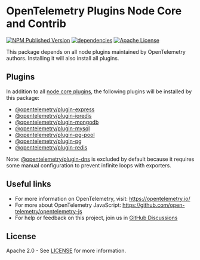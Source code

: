# OpenTelemetry Plugins Node Core and Contrib

[![NPM Published Version][npm-img]][npm-url]
[![dependencies][dependencies-image]][dependencies-url]
[![Apache License][license-image]][license-image]

This package depends on all node plugins maintained by OpenTelemetry authors.
Installing it will also install all plugins.

## Plugins

In addition to all [node core plugins][otel-plugins-node-core], the following plugins will be installed by this package:

- [@opentelemetry/plugin-express][otel-plugin-express]
- [@opentelemetry/plugin-ioredis][otel-plugin-ioredis]
- [@opentelemetry/plugin-mongodb][otel-plugin-mongodb]
- [@opentelemetry/plugin-mysql][otel-plugin-mysql]
- [@opentelemetry/plugin-pg-pool][otel-plugin-pg-pool]
- [@opentelemetry/plugin-pg][otel-plugin-pg]
- [@opentelemetry/plugin-redis][otel-plugin-redis]

Note: [@opentelemetry/plugin-dns][otel-plugin-dns] is excluded by default because it requires some manual configuration to prevent infinite loops with exporters.

## Useful links

- For more information on OpenTelemetry, visit: <https://opentelemetry.io/>
- For more about OpenTelemetry JavaScript: <https://github.com/open-telemetry/opentelemetry-js>
- For help or feedback on this project, join us in [GitHub Discussions][discussions-url]

## License

Apache 2.0 - See [LICENSE][license-url] for more information.

[discussions-url]: https://github.com/open-telemetry/opentelemetry-js/discussions
[license-url]: https://github.com/open-telemetry/opentelemetry-js/blob/main/LICENSE
[license-image]: https://img.shields.io/badge/license-Apache_2.0-green.svg?style=flat
[dependencies-image]: https://status.david-dm.org/gh/open-telemetry/opentelemetry-js.svg?path=metapackages/plugins-node-core
[dependencies-url]: https://david-dm.org/open-telemetry/opentelemetry-js?path=packages%2Fopentelemetryplugins-node-core
[npm-url]: https://www.npmjs.com/package/@opentelemetry/plugins-node-core-and-contrib
[npm-img]: https://badge.fury.io/js/%40opentelemetry%2Fplugins-node-core-and-contrib.svg

[otel-plugins-node-core]: https://www.npmjs.com/package/@opentelemetry/plugins-node-core

[otel-plugin-dns]: https://github.com/open-telemetry/opentelemetry-js-contrib/tree/main/plugins/node/opentelemetry-plugin-dns
[otel-plugin-express]: https://github.com/open-telemetry/opentelemetry-js-contrib/tree/main/plugins/node/opentelemetry-plugin-express
[otel-plugin-ioredis]: https://github.com/open-telemetry/opentelemetry-js-contrib/tree/main/plugins/node/opentelemetry-plugin-ioredis
[otel-plugin-mongodb]: https://github.com/open-telemetry/opentelemetry-js-contrib/tree/main/plugins/node/opentelemetry-plugin-mongodb
[otel-plugin-mysql]: https://github.com/open-telemetry/opentelemetry-js-contrib/tree/main/plugins/node/opentelemetry-plugin-mysql
[otel-plugin-pg-pool]: https://github.com/open-telemetry/opentelemetry-js-contrib/tree/main/plugins/node/opentelemetry-plugin-pg-pool
[otel-plugin-pg]: https://github.com/open-telemetry/opentelemetry-js-contrib/tree/main/plugins/node/opentelemetry-plugin-pg
[otel-plugin-redis]: https://github.com/open-telemetry/opentelemetry-js-contrib/tree/main/plugins/node/opentelemetry-plugin-redis

